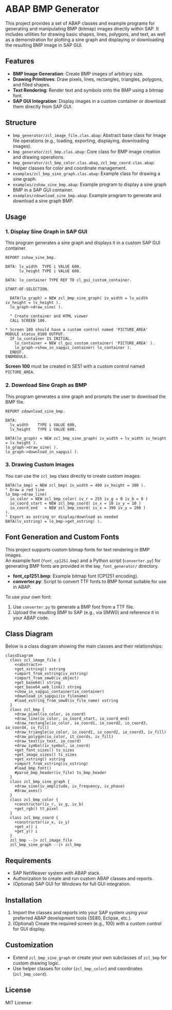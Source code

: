 # ABAP BMP Generator

This project provides a set of ABAP classes and example programs for generating and manipulating BMP (bitmap) images directly within SAP. It includes utilities for drawing basic shapes, lines, polygons, and text, as well as a demonstration for plotting a sine graph and displaying or downloading the resulting BMP image in SAP GUI.

## Features

- **BMP Image Generation**: Create BMP images of arbitrary size.
- **Drawing Primitives**: Draw pixels, lines, rectangles, triangles, polygons, and filled shapes.
- **Text Rendering**: Render text and symbols onto the BMP using a bitmap font.
- **SAP GUI Integration**: Display images in a custom container or download them directly from SAP GUI.

## Structure

- `bmp_generator/zcl_image_file.clas.abap`: Abstract base class for image file operations (e.g., loading, exporting, displaying, downloading images).
- `bmp_generator/zcl_bmp.clas.abap`: Core class for BMP image creation and drawing operations.
- `bmp_generator/zcl_bmp_color.clas.abap`, `zcl_bmp_coord.clas.abap`: Helper classes for color and coordinate management.
- `examples/zcl_bmp_sine_graph.clas.abap`: Example class for drawing a sine graph.
- `examples/zshow_sine_bmp.abap`: Example program to display a sine graph BMP in a SAP GUI container.
- `examples/zdownload_sine_bmp.abap`: Example program to generate and download a sine graph BMP.

## Usage

### 1. Display Sine Graph in SAP GUI

This program generates a sine graph and displays it in a custom SAP GUI container.

```abap
REPORT zshow_sine_bmp.

DATA: lv_width  TYPE i VALUE 600,
      lv_height TYPE i VALUE 600.

DATA: lo_container TYPE REF TO cl_gui_custom_container.

START-OF-SELECTION.

  DATA(lo_graph) = NEW zcl_bmp_sine_graph( iv_width = lv_width iv_height = lv_height ).
  lo_graph->draw_sine( ).

  " Create container and HTML viewer
  CALL SCREEN 100.

* Screen 100 should have a custom control named 'PICTURE_AREA'
MODULE status_0100 OUTPUT.
  IF lo_container IS INITIAL.
    lo_container = NEW cl_gui_custom_container( 'PICTURE_AREA' ).
    lo_graph->show_in_sapgui_container( lo_container ).
  ENDIF.
ENDMODULE.
```

**Screen 100** must be created in SE51 with a custom control named `PICTURE_AREA`.

### 2. Download Sine Graph as BMP

This program generates a sine graph and prompts the user to download the BMP file.

```abap
REPORT zdownload_sine_bmp.

DATA:
  lv_width    TYPE i VALUE 600,
  lv_height   TYPE i VALUE 600.

DATA(lo_graph) = NEW zcl_bmp_sine_graph( iv_width = lv_width iv_height = lv_height ).
lo_graph->draw_sine( ).
lo_graph->download_in_sapgui( ).
```

### 3. Drawing Custom Images

You can use the `zcl_bmp` class directly to create custom images:

```abap
DATA(lo_bmp) = NEW zcl_bmp( iv_width = 400 iv_height = 300 ).
" Draw a red line
lo_bmp->draw_line(
  io_color = NEW zcl_bmp_color( iv_r = 255 iv_g = 0 iv_b = 0 )
  io_coord_start = NEW zcl_bmp_coord( iv_x = 10 iv_y = 10 )
  io_coord_end   = NEW zcl_bmp_coord( iv_x = 390 iv_y = 290 )
).
" Export as xstring or display/download as needed
DATA(lv_xstring) = lo_bmp->get_xstring( ).
```

## Font Generation and Custom Fonts

This project supports custom bitmap fonts for text rendering in BMP images.  
An example font (`font_cp1251.bmp`) and a Python script (`converter.py`) for generating BMP fonts are provided in the `bmp_font_generator/` directory.

- **font_cp1251.bmp**: Example bitmap font (CP1251 encoding).
- **converter.py**: Script to convert TTF fonts to BMP format suitable for use in ABAP.

To use your own font:
1. Use `converter.py` to generate a BMP font from a TTF file.
2. Upload the resulting BMP to SAP (e.g., via SMW0) and reference it in your ABAP code.

## Class Diagram

Below is a class diagram showing the main classes and their relationships:

```mermaid
classDiagram
  class zcl_image_file {
    <<abstract>>
    +get_xstring() xstring
    +import_from_xstring(iv_xstring)
    +import_from_smw0(iv_object)
    +get_base64() string
    +get_base64_web_link() string
    +show_in_sapgui_container(io_container)
    +download_in_sapgui(iv_filename)
    #load_xstring_from_smw0(iv_file_name) xstring
  }
  class zcl_bmp {
    +draw_pixel(io_color, io_coord)
    +draw_line(io_color, io_coord_start, io_coord_end)
    +draw_rectangle(io_color, io_coord1, io_coord2, io_coord3, io_coord4, iv_fill)
    +draw_triangle(io_color, io_coord1, io_coord2, io_coord3, iv_fill)
    +draw_polygon(io_color, it_coords, iv_fill)
    +draw_text(iv_text, io_coord)
    +draw_symbol(iv_symbol, io_coord)
    +get_font_sizes() ts_sizes
    +get_image_sizes() ts_sizes
    +get_xstring() xstring
    +import_from_xstring(iv_xstring)
    #load_bmp_font()
    #parse_bmp_header(iv_file) ts_bmp_header
  }
  class zcl_bmp_sine_graph {
    +draw_sine(iv_amplitude, iv_frequency, iv_phase)
    #draw_axes()
  }
  class zcl_bmp_color {
    +constructor(iv_r, iv_g, iv_b)
    +get_rgb() tt_pixel
  }
  class zcl_bmp_coord {
    +constructor(iv_x, iv_y)
    +get_x() i
    +get_y() i
  }
  zcl_bmp --|> zcl_image_file
  zcl_bmp_sine_graph --|> zcl_bmp
```

## Requirements

- SAP NetWeaver system with ABAP stack.
- Authorization to create and run custom ABAP classes and reports.
- (Optional) SAP GUI for Windows for full GUI integration.

## Installation

1. Import the classes and reports into your SAP system using your preferred ABAP development tools (SE80, Eclipse, etc.).
2. (Optional) Create the required screen (e.g., 100) with a custom control for GUI display.

## Customization

- Extend `zcl_bmp_sine_graph` or create your own subclasses of `zcl_bmp` for custom drawing logic.
- Use helper classes for color (`zcl_bmp_color`) and coordinates (`zcl_bmp_coord`).

## License

MIT License